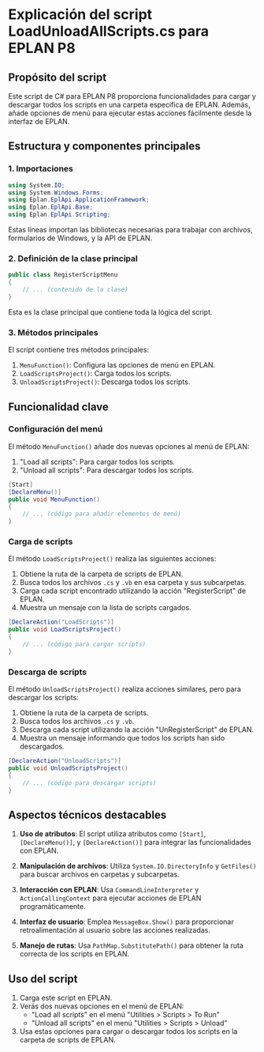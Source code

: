 # Explicación del script LoadUnloadAllScripts.cs para EPLAN P8

## Propósito del script

Este script de C# para EPLAN P8 proporciona funcionalidades para cargar y descargar todos los scripts en una carpeta específica de EPLAN. Además, añade opciones de menú para ejecutar estas acciones fácilmente desde la interfaz de EPLAN.

## Estructura y componentes principales

### 1. Importaciones

```csharp
using System.IO;
using System.Windows.Forms;
using Eplan.EplApi.ApplicationFramework;
using Eplan.EplApi.Base;
using Eplan.EplApi.Scripting;
```

Estas líneas importan las bibliotecas necesarias para trabajar con archivos, formularios de Windows, y la API de EPLAN.

### 2. Definición de la clase principal

```csharp
public class RegisterScriptMenu
{
    // ... (contenido de la clase)
}
```

Esta es la clase principal que contiene toda la lógica del script.

### 3. Métodos principales

El script contiene tres métodos principales:

1. `MenuFunction()`: Configura las opciones de menú en EPLAN.
2. `LoadScriptsProject()`: Carga todos los scripts.
3. `UnloadScriptsProject()`: Descarga todos los scripts.

## Funcionalidad clave

### Configuración del menú

El método `MenuFunction()` añade dos nuevas opciones al menú de EPLAN:

1. "Load all scripts": Para cargar todos los scripts.
2. "Unload all scripts": Para descargar todos los scripts.

```csharp
[Start]
[DeclareMenu()]
public void MenuFunction()
{
    // ... (código para añadir elementos de menú)
}
```

### Carga de scripts

El método `LoadScriptsProject()` realiza las siguientes acciones:

1. Obtiene la ruta de la carpeta de scripts de EPLAN.
2. Busca todos los archivos `.cs` y `.vb` en esa carpeta y sus subcarpetas.
3. Carga cada script encontrado utilizando la acción "RegisterScript" de EPLAN.
4. Muestra un mensaje con la lista de scripts cargados.

```csharp
[DeclareAction("LoadScripts")]
public void LoadScriptsProject()
{
    // ... (código para cargar scripts)
}
```

### Descarga de scripts

El método `UnloadScriptsProject()` realiza acciones similares, pero para descargar los scripts:

1. Obtiene la ruta de la carpeta de scripts.
2. Busca todos los archivos `.cs` y `.vb`.
3. Descarga cada script utilizando la acción "UnRegisterScript" de EPLAN.
4. Muestra un mensaje informando que todos los scripts han sido descargados.

```csharp
[DeclareAction("UnloadScripts")]
public void UnloadScriptsProject()
{
    // ... (código para descargar scripts)
}
```

## Aspectos técnicos destacables

1. **Uso de atributos**: El script utiliza atributos como `[Start]`, `[DeclareMenu()]`, y `[DeclareAction()]` para integrar las funcionalidades con EPLAN.

2. **Manipulación de archivos**: Utiliza `System.IO.DirectoryInfo` y `GetFiles()` para buscar archivos en carpetas y subcarpetas.

3. **Interacción con EPLAN**: Usa `CommandLineInterpreter` y `ActionCallingContext` para ejecutar acciones de EPLAN programáticamente.

4. **Interfaz de usuario**: Emplea `MessageBox.Show()` para proporcionar retroalimentación al usuario sobre las acciones realizadas.

5. **Manejo de rutas**: Usa `PathMap.SubstitutePath()` para obtener la ruta correcta de los scripts en EPLAN.

## Uso del script

1. Carga este script en EPLAN.
2. Verás dos nuevas opciones en el menú de EPLAN:
   - "Load all scripts" en el menú "Utilities > Scripts > To Run"
   - "Unload all scripts" en el menú "Utilities > Scripts > Unload"
3. Usa estas opciones para cargar o descargar todos los scripts en la carpeta de scripts de EPLAN.



